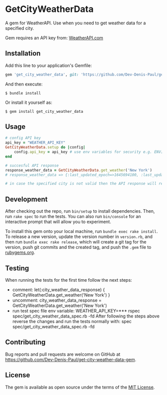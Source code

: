 # GetCityWeatherData

A gem for WeatherAPI. Use when you need to get weather data for a specified city.
 
Gem requires an API key from: [WeatherAPI.com](https://www.weatherapi.com/)

## Installation

Add this line to your application's Gemfile:

```ruby
gem 'get_city_weather_data', git: 'https://github.com/Dev-Denis-Paul/get-city-weather-data-gem', branch: :main
```

And then execute:

    $ bundle install

Or install it yourself as:

    $ gem install get_city_weather_data

## Usage

```ruby
# config API key
api_key = "WEATHER_API_KEY"
GetCityWeatherData.setup do |config|
    config.api_key = api_key # use env variables for security e.g. ENV["WEATHER_API_KEY"]
end

# succesful API response
response_weather_data = GetCityWeatherData.get_weather('New York')
# response_weather_data => {:last_updated_epoch=>1645694100, :last_updated=>"2022-02-24 04:15", :temp_c=>0.0, :temp_f=>32.0, :is_day=>0, :condition=>{:text=>"Partly cloudy", :icon=>"//cdn.weatherapi.com/weather/64x64/night/116.png", :code=>1003}, :wind_mph=>12.5, :wind_kph=>20.2, :wind_degree=>340, :wind_dir=>"NNW", :pressure_mb=>1027.0, :pressure_in=>30.33, :precip_mm=>0.0, :precip_in=>0.0, :humidity=>49, :cloud=>75, :feelslike_c=>-5.2, :feelslike_f=>22.6, :vis_km=>16.0, :vis_miles=>9.0, :uv=>1.0, :gust_mph=>16.1, :gust_kph=>25.9}

# in case the specified city is not valid then the API response will return the specific error message e.g. response_weather_data => "No matching location found."
```

## Development

After checking out the repo, run `bin/setup` to install dependencies. Then, run `rake spec` to run the tests. You can also run `bin/console` for an interactive prompt that will allow you to experiment.

To install this gem onto your local machine, run `bundle exec rake install`. To release a new version, update the version number in `version.rb`, and then run `bundle exec rake release`, which will create a git tag for the version, push git commits and the created tag, and push the `.gem` file to [rubygems.org](https://rubygems.org).

## Testing

When running the tests for the first time follow the next steps: 
- comment: let(:city_weather_data_response) { GetCityWeatherData.get_weather('New York') }
- uncomment: city_weather_data_response = GetCityWeatherData.get_weather('New York')
- run test spec file env variable: WEATHER_API_KEY=*** rspec spec/get_city_weather_data_spec.rb -fd
After following the steps above reverse the changes and run the tests normally with: spec spec/get_city_weather_data_spec.rb -fd

## Contributing

Bug reports and pull requests are welcome on GitHub at https://github.com/Dev-Denis-Paul/get-city-weather-data-gem.

## License

The gem is available as open source under the terms of the [MIT License](https://opensource.org/licenses/MIT).
